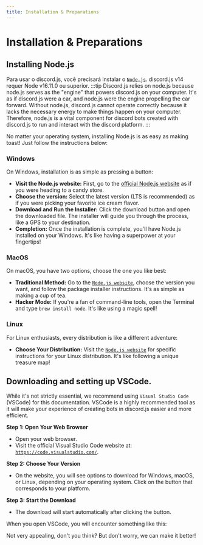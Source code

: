 ```yaml
---
title: Installation & Preparations
---
```


# Installation & Preparations
## Installing Node.js

Para usar o discord.js, você precisará instalar o [`Node.js`]. discord.js v14 requer Node v16.11.0 ou superior.
:::tip
Discord.js relies on node.js because node.js serves as the "engine" that powers discord.js on your computer. It's as if discord.js were a car, and node.js were the engine propelling the car forward. Without node.js, discord.js cannot operate correctly because it lacks the necessary energy to make things happen on your computer. Therefore, node.js is a vital component for discord bots created with discord.js to run and interact with the discord platform.
:::

No matter your operating system, installing Node.js is as easy as making toast! Just follow the instructions below:

### Windows
On Windows, installation is as simple as pressing a button:

* **Visit the Node.js website:** First, go to the [official Node.js website](https://nodejs.org/) as if you were heading to a candy store.
* **Choose the version:** Select the latest version (LTS is recommended) as if you were picking your favorite ice cream flavor.
* **Download and Run the Installer:** Click the download button and open the downloaded file. The installer will guide you through the process, like a GPS to your destination.
* **Completion:** Once the installation is complete, you'll have Node.js installed on your Windows. It's like having a superpower at your fingertips!

### MacOS
On macOS, you have two options, choose the one you like best:

* **Traditional Method:** Go to the [`Node.js website`], choose the version you want, and follow the package installer instructions. It's as simple as making a cup of tea.
* **Hacker Mode:** If you're a fan of command-line tools, open the Terminal and type `brew install node`. It's like using a magic spell!

### Linux
For Linux enthusiasts, every distribution is like a different adventure:

* **Choose Your Distribution:** Visit the [`Node.js website`] for specific instructions for your Linux distribution. It's like following a unique treasure map!


## Downloading and setting up VSCode.

While it's not strictly essential, we recommend using `Visual Studio Code` (VSCode) for this documentation. VSCode is a highly recommended tool as it will make your experience of creating bots in discord.js easier and more efficient.

**Step 1: Open Your Web Browser**
* Open your web browser.
* Visit the official Visual Studio Code website at: [`https://code.visualstudio.com/`].

**Step 2: Choose Your Version**
* On the website, you will see options to download for Windows, macOS, or Linux, depending on your operating system. Click on the button that corresponds to your platform.

**Step 3: Start the Download**
* The download will start automatically after clicking the button.

When you open VSCode, you will encounter something like this:

Not very appealing, don't you think? But don't worry, we can make it better!

<!-- Links -->

[`Node.js`]: https://nodejs.org/
[`Node.js website`]: https://nodejs.org/
[`https://code.visualstudio.com/`]: https://code.visualstudio.com/
